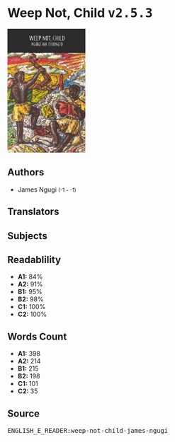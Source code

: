 # Weep Not, Child <kbd>v2.5.3</kbd>

![](./cover.medium.jpg "")

## Authors


 - James Ngugi <small>(-1 - -1)</small>

## Translators



## Subjects



## Readablility


 - **A1:** 84%
 - **A2:** 91%
 - **B1:** 95%
 - **B2:** 98%
 - **C1:** 100%
 - **C2:** 100%

## Words Count


 - **A1:** 398
 - **A2:** 214
 - **B1:** 215
 - **B2:** 198
 - **C1:** 101
 - **C2:** 35

## Source


<kbd>ENGLISH_E_READER:weep-not-child-james-ngugi</kbd>
